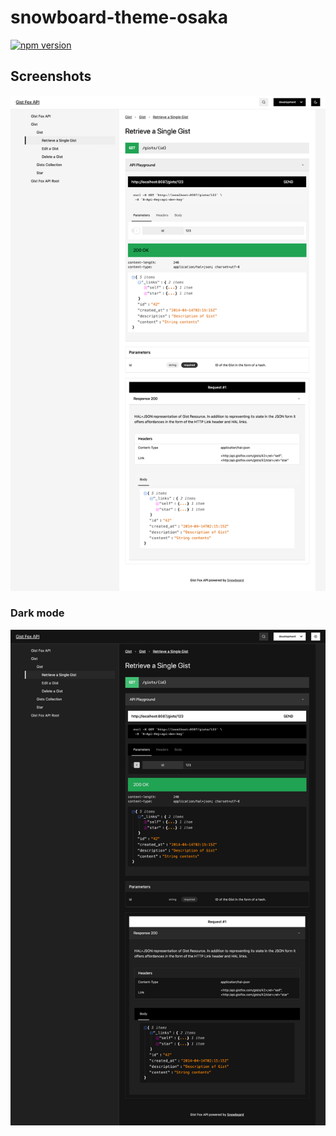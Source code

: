 # snowboard-theme-osaka

[![npm version](https://badge.fury.io/js/snowboard-theme-osaka.svg)](https://www.npmjs.com/package/snowboard-theme-osaka)

## Screenshots

![Osaka screenshot](doc/osaka-screenshot.png)

### Dark mode

![Osaka dark screenshot](doc/osaka-dark-screenshot.png)
